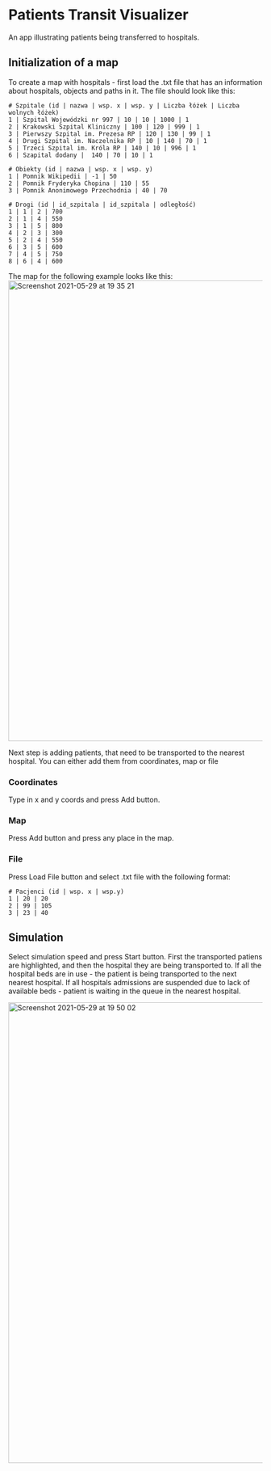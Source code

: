 # Patients Transit Visualizer

An app illustrating patients being transferred to hospitals.

## Initialization of a map
To create a map with hospitals - first load the .txt file that has an information about hospitals, objects and paths in it. 
The file should look like this:
```
# Szpitale (id | nazwa | wsp. x | wsp. y | Liczba łóżek | Liczba wolnych łóżek)
1 | Szpital Wojewódzki nr 997 | 10 | 10 | 1000 | 1
2 | Krakowski Szpital Kliniczny | 100 | 120 | 999 | 1
3 | Pierwszy Szpital im. Prezesa RP | 120 | 130 | 99 | 1
4 | Drugi Szpital im. Naczelnika RP | 10 | 140 | 70 | 1
5 | Trzeci Szpital im. Króla RP | 140 | 10 | 996 | 1
6 | Szapital dodany |  140 | 70 | 10 | 1

# Obiekty (id | nazwa | wsp. x | wsp. y)
1 | Pomnik Wikipedii | -1 | 50
2 | Pomnik Fryderyka Chopina | 110 | 55
3 | Pomnik Anonimowego Przechodnia | 40 | 70

# Drogi (id | id_szpitala | id_szpitala | odległość)
1 | 1 | 2 | 700
2 | 1 | 4 | 550
3 | 1 | 5 | 800
4 | 2 | 3 | 300
5 | 2 | 4 | 550
6 | 3 | 5 | 600
7 | 4 | 5 | 750
8 | 6 | 4 | 600

```
The map for the following example looks like this:
<img width="912" alt="Screenshot 2021-05-29 at 19 35 21" src="https://user-images.githubusercontent.com/60079684/120079732-95d04500-c0b5-11eb-8f85-80b1c2ec6728.png">

Next step is adding patients, that need to be transported to the nearest hospital.
You can either add them from coordinates, map or file
### Coordinates 
Type in x and y coords and press Add button.

### Map
Press Add button and press any place in the map.

### File
Press Load File button and select .txt file with the following format:

```
# Pacjenci (id | wsp. x | wsp.y)
1 | 20 | 20
2 | 99 | 105
3 | 23 | 40
```
## Simulation 
Select simulation speed and press Start button. First the transported patiens are highlighted, and then the hospital they are being transported to. If all the hospital beds are in use - the patient is being transported to the next nearest hospital. If all hospitals admissions are suspended due to lack of available beds - patient is waiting in the queue in the nearest hospital.

<img width="912" alt="Screenshot 2021-05-29 at 19 50 02" src="https://user-images.githubusercontent.com/60079684/120080003-10e62b00-c0b7-11eb-8704-b04fedd7ebe6.png">


